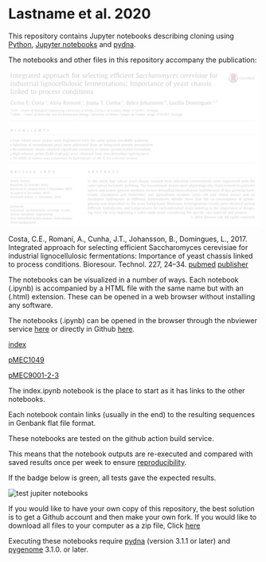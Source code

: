 # Lastname et al. 2020

This repository contains Jupyter notebooks describing cloning using
[Python](https://www.python.org),
[Jupyter notebooks](https://jupyter.org) and
[pydna](https://github.com/BjornFJohansson/pydna).

The notebooks and other files in this repository accompany the publication:

![abstr](references/abstract.png)

Costa, C.E., Romaní, A., Cunha, J.T., Johansson, B., Domingues, L., 2017. Integrated approach for selecting efficient
Saccharomyces cerevisiae for industrial lignocellulosic fermentations: Importance of yeast chassis linked to process
conditions. Bioresour. Technol. 227, 24–34.
[pubmed](https://www.ncbi.nlm.nih.gov/pubmed/28013133)
[publisher](http://www.sciencedirect.com/science/article/pii/S0960852416316674)

The notebooks can be visualized in a number of ways.
Each notebook (.ipynb) is accompanied by a HTML file with the same name but with an (.html)
extension. These can be opened in a web browser without installing any software.

The notebooks (.ipynb) can be opened in the browser through the nbviewer service
[here](http://nbviewer.jupyter.org/github/MetabolicEngineeringGroupCBMA/Cunha_et_al_2017/blob/master/notebooks/index.ipynb)
or directly in Github [here](notebooks/index.ipynb).

[index](notebooks/index.ipynb)

[pMEC1049](notebooks/pMEC1049.ipynb)

[pMEC9001-2-3](notebooks/pMEC9001-2-3.ipynb)

The index.ipynb notebook is the place to start as it has links to the other notebooks.

Each notebook contain links (usually in the end) to the resulting sequences in Genbank flat file format.

These notebooks are tested on the github action build service.

This means that the notebook outputs are re-executed and compared with saved
results once per week to ensure [reproducibility](https://en.wikipedia.org/wiki/Replication_crisis).

If the badge below is green, all tests gave the expected results.

![test jupiter notebooks](https://github.com/MetabolicEngineeringGroupCBMA/Cunha_et_al_2017/workflows/test%20jupiter%20notebooks/badge.svg)


If you would like to have your own copy of this repository, the best solution is to get a
Github account and then make your own fork. If you would like to download all files to your
computer as a zip file, Click [here](https://github.com/BjornFJohansson/Cunha_et_al_2017/archive/master.zip)

Executing these notebooks require [pydna](https://github.com/BjornFJohansson/pydna) (version 3.1.1 or later)
and [pygenome](https://github.com/BjornFJohansson/pygenome) 3.1.0. or later.
